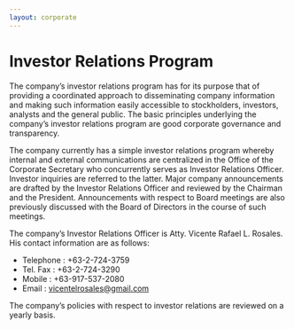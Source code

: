 ```yaml
---
layout: corporate
---
```


Investor Relations Program
====

The company’s investor relations program has for its purpose that of providing a coordinated approach to disseminating company information and making such information easily accessible to stockholders, investors, analysts and the general public.  The basic principles underlying the company’s investor relations program are good corporate governance and transparency.

The company currently has a simple investor relations program whereby internal and external communications are centralized in the Office of the Corporate Secretary who concurrently serves as Investor Relations Officer.  Investor inquiries are referred to the latter.  Major company announcements are drafted by the Investor Relations Officer and reviewed by the Chairman and the President.  Announcements with respect to Board meetings are also previously discussed with the Board of Directors in the course of such meetings.

The company’s Investor Relations Officer is Atty. Vicente Rafael L. Rosales.  His contact information are as follows:

- Telephone : +63-2-724-3759
- Tel. Fax : +63-2-724-3290
- Mobile : +63-917-537-2080
- Email : vicentelrosales@gmail.com

The company’s policies with respect to investor relations are reviewed on a yearly basis.
